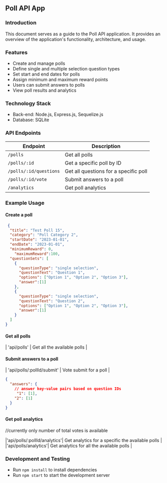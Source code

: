 ## Poll API App

### Introduction

This document serves as a guide to the Poll API application. It provides an overview of the application's functionality, architecture, and usage.

### Features

* Create and manage polls
* Define single and multiple selection question types
* Set start and end dates for polls
* Assign minimum and maximum reward points
* Users can submit answers to polls
* View poll results and analytics

### Technology Stack

* Back-end: Node.js, Express.js, Sequelize.js
* Database: SQLite

### API Endpoints

| Endpoint | Description |
|---|---|
| `/polls` | Get all polls |
| `/polls/:id` | Get a specific poll by ID |
| `/polls/:id/questions` | Get all questions for a specific poll |
| `/polls/:id/vote` | Submit answers to a poll |
| `/analytics` | Get poll analytics |

### Example Usage

#### Create a poll

```json
 {
  "title": "Test Poll 15",
  "category": "Poll Category 2",
  "startDate": "2023-01-01",
  "endDate": "2023-01-01",
  "minimumReward": 0,
    "maximumReward":100,
  "questionSets": [
    {
      "questionType": "single selection",
      "questionText": "Question 1",
      "options": ["Option 1", "Option 2", "Option 3"],
      "answer":[1]
    },
    {
      "questionType": "single selection",
      "questionText": "Question 2",
      "options": ["Option 1", "Option 2", "Option 3"],
      "answer":[1]
    }
  ]
}
```

#### Get all polls

| 'api/polls' | Get all the available polls |

#### Submit answers to a poll
| 'api/polls/:pollId/submit' | Vote submit for a poll |

```json
{
  "answers": {
    // answer key-value pairs based on question IDs
     "1": [1],
    "2": [1]
  }
}
```

#### Get poll analytics
//currently only number of total votes is available

|'api/polls/:pollId/analytics'| Get analytics for a specific the available polls |
|'api/polls/analytics'| Get analytics for all the available polls | 

### Development and Testing

* Run `npm install` to install dependencies
* Run `npm start` to start the development server
